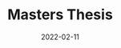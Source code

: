 ---
layout: page
title: Masters Thesis
description: Searching for Transit Timing Variations to determine the parameters of additional exoplanets in a system.
highlights:
    - Custom Python search script, using real data and various optimisation methods.
img: assets/img/publication_preview/ttv-model.gif
redirect: /assets/pdf/TransitDissertation.pdf
category: education
date: "2022-02-11"
endDate: "2022-06-20"
---
